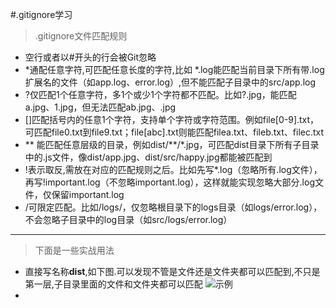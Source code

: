 #.gitignore学习
> .gitignore文件匹配规则
- 空行或者以#开头的行会被Git忽略
- *通配任意字符,可匹配任意长度的字符,比如 *.log能匹配当前目录下所有带.log扩展名的文件（如app.log、error.log）,但不能匹配子目录中的src/app.log
- ?仅匹配1个任意字符，多1个或少1个字符都不匹配。比如?.jpg，能匹配a.jpg、1.jpg，但无法匹配ab.jpg、.jpg
- []匹配括号内的任意1个字符，支持单个字符或字符范围。例如file[0-9].txt，可匹配file0.txt到file9.txt；file[abc].txt则能匹配filea.txt、fileb.txt、filec.txt
- ** 能匹配任意层级的目录，例如dist/**/*.jpg，可匹配dist目录下所有子目录中的.js文件，像dist/app.jpg、dist/src/happy.jpg都能被匹配到
- !表示取反,需放在对应的匹配规则之后。比如先写*.log（忽略所有.log文件），再写!important.log（不忽略important.log），这样就能实现忽略大部分.log文件，仅保留important.log
- /可限定匹配。比如/logs/，仅忽略根目录下的logs目录（如logs/error.log），不会忽略子目录中的log目录（如src/logs/error.log）
---
> 下面是一些实战用法
- 直接写名称**dist**,如下图.可以发现不管是文件还是文件夹都可以匹配到,不只是第一层,子目录里面的文件和文件夹都可以匹配
![示例](https://p3-juejin.byteimg.com/tos-cn-i-k3u1fbpfcp/a2641e25b82f4e328e987d43a6489f15~tplv-k3u1fbpfcp-jj-mark:3024:0:0:0:q75.awebp#?w=1920&h=888&s=111314&e=png&b=ffffff)
- 
